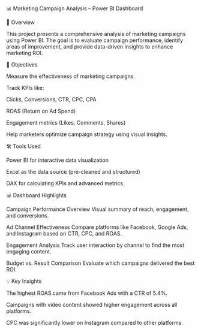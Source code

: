📊 Marketing Campaign Analysis – Power BI Dashboard


🧠 Overview

This project presents a comprehensive analysis of marketing campaigns using Power BI. The goal is to evaluate campaign performance, identify areas of improvement, and provide data-driven insights to enhance marketing ROI.

📌 Objectives


Measure the effectiveness of marketing campaigns.

Track KPIs like:

Clicks, Conversions, CTR, CPC, CPA

ROAS (Return on Ad Spend)

Engagement metrics (Likes, Comments, Shares)

Help marketers optimize campaign strategy using visual insights.

🛠️ Tools Used


Power BI for interactive data visualization

Excel as the data source (pre-cleaned and structured)

DAX for calculating KPIs and advanced metrics

📊 Dashboard Highlights


Campaign Performance Overview
Visual summary of reach, engagement, and conversions.

Ad Channel Effectiveness
Compare platforms like Facebook, Google Ads, and Instagram based on CTR, CPC, and ROAS.

Engagement Analysis
Track user interaction by channel to find the most engaging content.

Budget vs. Result Comparison
Evaluate which campaigns delivered the best ROI.

💡 Key Insights


The highest ROAS came from Facebook Ads with a CTR of 5.4%.

Campaigns with video content showed higher engagement across all platforms.

CPC was significantly lower on Instagram compared to other platforms.



